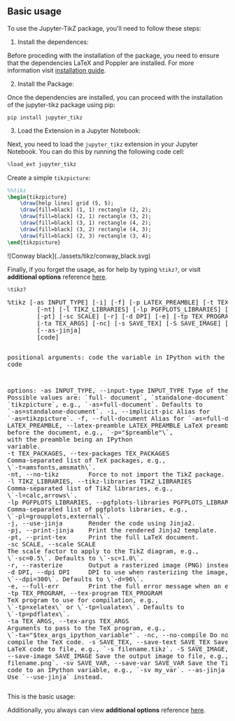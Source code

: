 ## Basic usage

To use the Jupyter-TikZ package, you'll need to follow these steps:

1. Install the dependences:

Before proceding with the installation of the package, you need to ensure that the dependencies LaTeX and Poppler are installed. For more information visit [installation guide](../../installation.md).

2. Install the Package:

Once the dependencies are installed, you can proceed with the installation of the jupyter-tikz package using pip:

```shell
pip install jupyter_tikz
```

3. Load the Extension in a Jupyter Notebook:

Next, you need to load the `jupyter_tikz` extension in your Jupyter Notebook. You can do this by running the following code cell:

```python
%load_ext jupyter_tikz
```

Create a simple `tikzpicture`:

```latex
%%tikz
\begin{tikzpicture}
    \draw[help lines] grid (5, 5);
    \draw[fill=black] (1, 1) rectangle (2, 2);
    \draw[fill=black] (2, 1) rectangle (3, 2);
    \draw[fill=black] (3, 1) rectangle (4, 2);
    \draw[fill=black] (3, 2) rectangle (4, 3);
    \draw[fill=black] (2, 3) rectangle (3, 4);
\end{tikzpicture}
```
<div class="result" markdown>
![Conway black](../assets/tikz/conway_black.svg)
</div>

Finally, if you forget the usage, as for help by typing `%tikz?`, or visit **additional options** reference [here](../arguments.md).

```python
%tikz?
```
<div class="result" style="padding-right: 0;">
<div class="log-output">
<pre>
%tikz [-as INPUT_TYPE] [-i] [-f] [-p LATEX_PREAMBLE] [-t TEX_PACKAGES]
        [-nt] [-l TIKZ_LIBRARIES] [-lp PGFPLOTS_LIBRARIES] [-j] [-pj]
        [-pt] [-sc SCALE] [-r] [-d DPI] [-e] [-tp TEX_PROGRAM]
        [-ta TEX_ARGS] [-nc] [-s SAVE_TEX] [-S SAVE_IMAGE] [-sv SAVE_VAR]
        [--as-jinja]
        [code]

positional arguments:
code                  the variable in IPython with the Tex/TikZ code

options:
-as INPUT_TYPE, --input-type INPUT_TYPE
                        Type of the input. Possible values are: \`full-
                        document\`, \`standalone-document\` and \`tikzpicture\`,
                        e.g., \`-as=full-document\`. Defaults to
                        \`-as=standalone-document\`.
-i, --implicit-pic    Alias for \`-as=tikzpicture\`.
-f, --full-document   Alias for \`-as=full-document\`.
-p LATEX_PREAMBLE, --latex-preamble LATEX_PREAMBLE
                        LaTeX preamble to insert before the document, e.g.,
                        \`-p="$preamble"\`, with the preamble being an IPython
                        variable.
-t TEX_PACKAGES, --tex-packages TEX_PACKAGES
                        Comma-separated list of TeX packages, e.g.,
                        \`-t=amsfonts,amsmath\`.
-nt, --no-tikz        Force to not import the TikZ package.
-l TIKZ_LIBRARIES, --tikz-libraries TIKZ_LIBRARIES
                        Comma-separated list of TikZ libraries, e.g.,
                        \`-l=calc,arrows\`.
-lp PGFPLOTS_LIBRARIES, --pgfplots-libraries PGFPLOTS_LIBRARIES
                        Comma-separated list of pgfplots libraries, e.g.,
                        \`-pl=groupplots,external\`.
-j, --use-jinja       Render the code using Jinja2.
-pj, --print-jinja    Print the rendered Jinja2 template.
-pt, --print-tex      Print the full LaTeX document.
-sc SCALE, --scale SCALE
                        The scale factor to apply to the TikZ diagram, e.g.,
                        \`-sc=0.5\`. Defaults to \`-sc=1.0\`.
-r, --rasterize       Output a rasterized image (PNG) instead of SVG.
-d DPI, --dpi DPI     DPI to use when rasterizing the image, e.g.,
                        \`--dpi=300\`. Defaults to \`-d=96\`.
-e, --full-err        Print the full error message when an error occurs.
-tp TEX_PROGRAM, --tex-program TEX_PROGRAM
                        TeX program to use for compilation, e.g.,
                        \`-tp=xelatex\` or \`-tp=lualatex\`. Defaults to
                        \`-tp=pdflatex\`.
-ta TEX_ARGS, --tex-args TEX_ARGS
                        Arguments to pass to the TeX program, e.g.,
                        \`-ta="$tex_args_ipython_variable"\`.
-nc, --no-compile     Do not compile the TeX code.
-s SAVE_TEX, --save-text SAVE_TEX
                        Save the TikZ or LaTeX code to file, e.g., \`-s
                        filename.tikz\`.
-S SAVE_IMAGE, --save-image SAVE_IMAGE
                        Save the output image to file, e.g., \`-S
                        filename.png\`.
-sv SAVE_VAR, --save-var SAVE_VAR
                        Save the TikZ or LaTeX code to an IPython variable,
                        e.g., \`-sv my_var\`.
--as-jinja            Deprecated. Use \`--use-jinja\` instead.
</pre>
</div>
</div>

This is the basic usage:



Additionally, you always can view **additional options** reference [here](../arguments.md).